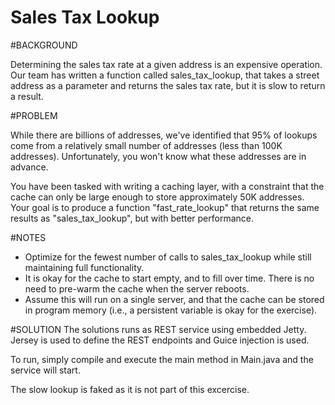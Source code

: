 # Sales Tax Lookup

#BACKGROUND

Determining the sales tax rate at a given address is an expensive operation. Our team has written a function called sales_tax_lookup, that takes a street address as a parameter and returns the sales tax rate, but it is slow to return a result.

#PROBLEM

While there are billions of addresses, we've identified that 95% of lookups come from a relatively small number of addresses (less than 100K addresses). Unfortunately, you won't know what these addresses are in advance.

You have been tasked with writing a caching layer, with a constraint that the cache can only be large enough to store approximately 50K addresses. Your goal is to produce a function "fast_rate_lookup" that returns the same results as "sales_tax_lookup", but with better performance.

#NOTES
* Optimize for the fewest number of calls to sales_tax_lookup while still maintaining full functionality.
* It is okay for the cache to start empty, and to fill over time. There is no need to pre-warm the cache when the server reboots.
* Assume this will run on a single server, and that the cache can be stored in program memory (i.e., a persistent variable is okay for the exercise).

#SOLUTION
The solutions runs as REST service using embedded Jetty. Jersey is used to define the REST endpoints and Guice injection is used.

To run, simply compile and execute the main method in Main.java and the service will start.

The slow lookup is faked as it is not part of this excercise.
